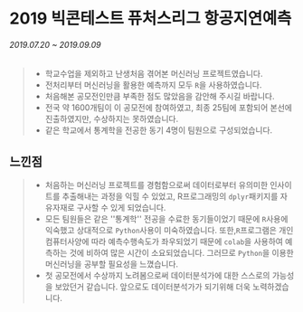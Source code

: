 # 2019 빅콘테스트 퓨처스리그 항공지연예측

###### 2019.07.20 ~ 2019.09.09

> - 학교수업을 제외하고 난생처음 겪어본 머신러닝 프로젝트였습니다.
> - 전처리부터 머신러닝을 활용한 예측까지 모두 `R`을 사용하였습니다.
> - 처음해본 공모전인만큼 부족한 점도 많았음을 감안해 주시길 바랍니다.
> - 전국 약 1600개팀이 이 공모전에 참여하였고, 최종 25팀에 포함되어 본선에 진출하였지만, 수상하지는 못하였습니다.
> - 같은 학교에서 통계학을 전공한 동기 4명이 팀원으로 구성되었습니다.





## 느낀점

> - 처음하는 머신러닝 프로젝트를 경험함으로써 데이터로부터 유의미한 인사이트를 추출해내는 과정을 익힐 수 있었고, R프로그래밍의 `dplyr`패키지를 자유자재로 구사할 수 있게 되었습니다.
>- 모든 팀원들은 같은 ''통계학'' 전공을 수료한 동기들이었기 때문에 `R`사용에 익숙했고 상대적으로 `Python`사용이 미숙하였습니다. 또한,`R`프로그램은 개인 컴퓨터사양에 따라 예측수행속도가 좌우되었기 때문에 `colab`을 사용하여 예측하는 것에 비하여 많은 시간이 소요되었습니다. 그러므로 `Python`을 이용한 머신러닝을 공부할 필요성을 느꼈습니다.
> - 첫 공모전에서 수상까지 노려봄으로써 데이터분석가에 대한 스스로의 가능성을 보았던거 같습니다. 앞으로도 데이터분석가가 되기위해 더욱 노력하겠습니다.

